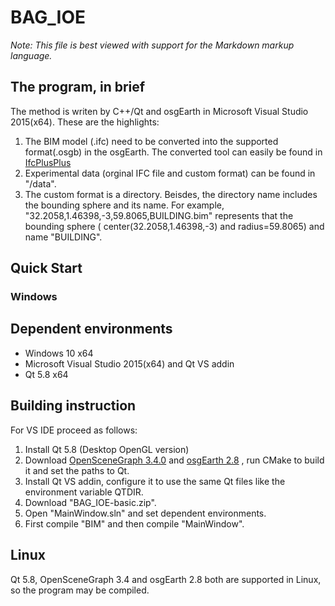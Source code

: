 # BAG_IOE

*Note: This file is best viewed with support for the Markdown markup language.*

## The program, in brief

The method is writen by C++/Qt and osgEarth in Microsoft Visual Studio 2015(x64). These are the highlights:

1. The BIM model (.ifc) need to be converted into the supported format(.osgb) in the osgEarth. The converted tool can easily be found in [IfcPlusPlus](https://github.com/ifcquery/ifcplusplus)
2. Experimental data (orginal IFC file and custom format) can be found in "/data".
3. The custom format is a directory. Beisdes, the directory name includes the bounding sphere and its name. For example, "32.2058,1.46398,-3,59.8065,BUILDING.bim" represents that the bounding sphere ( center(32.2058,1.46398,-3) and radius=59.8065) and name "BUILDING".

## Quick Start

### Windows

## Dependent environments
* Windows 10 x64
* Microsoft Visual Studio 2015(x64) and Qt VS addin
* Qt 5.8 x64

## Building instruction

For VS IDE proceed as follows:

1. Install Qt 5.8 (Desktop OpenGL version)
2. Download [OpenSceneGraph 3.4.0](http://www.openscenegraph.org/) and [osgEarth 2.8](https://github.com/gwaldron/osgearth) , run CMake to build it and set the paths to Qt.
3. Install Qt VS addin, configure it to use the same Qt files like the environment variable QTDIR. 
4. Download "BAG_IOE-basic.zip".
4. Open "MainWindow.sln" and set dependent environments.
5. First compile "BIM" and then compile "MainWindow".

## Linux

Qt 5.8, OpenSceneGraph 3.4 and osgEarth 2.8 both are supported in Linux, so the program may be compiled.


